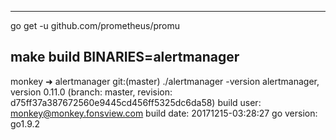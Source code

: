 ---
go get -u github.com/prometheus/promu

make build BINARIES=alertmanager
------
monkey ➜  alertmanager git:(master) ./alertmanager -version
alertmanager, version 0.11.0 (branch: master, revision: d75ff37a387672560e9445cd456ff5325dc6da58)
  build user:       monkey@monkey.fonsview.com
  build date:       20171215-03:28:27
  go version:       go1.9.2